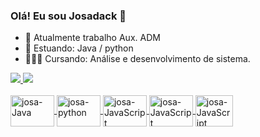 ### Olá! Eu sou Josadack 👋



- 🔭 Atualmente trabalho Aux. ADM
- 🌱 Estuando: Java / python
- 👨🏽‍💻 Cursando: Análise e desenvolvimento de sistema.


<div>
  <a href="https://">
  <img heigth="180cm" src="https://github-readme-stats.vercel.app/api?username=Josadack&show_icons=true&theme=dark&inclaude_ali_commits=true&count_private=true"/>
    <img heigth="180cm" src="https://github-readme-stats.vercel.app/api/top-langs/?username=Josadack&layout=compact&langs_count=16&theme=dark"/>
</div>
  
  <div style="display inline_black"><br>
    <img align="center" alt="josa-Java" height="50" width="70" src ="https://marcas-logos.net/wp-content/uploads/2020/11/Java-logo.png">
     <img align="center" alt="josa-python" height="50" width="70" src ="https://www.python.org/static/community_logos/python-logo-generic.svg">
      <img align="center" alt="josa-JavaScript" height="50" width="70" src ="https://marcas-logos.net/wp-content/uploads/2020/11/JavaScript-logo.png">
       <img align="center" alt="josa-JavaScript" height="50" width="70" src ="https://www.w3.org/html/logo/downloads/HTML5_Logo_512.png">
        <img align="center" alt="josa-JavaScript" height="50" width="60" src ="https://logodownload.org/wp-content/uploads/2017/04/css-3-logo-2.png">
</div>

  ##
  
